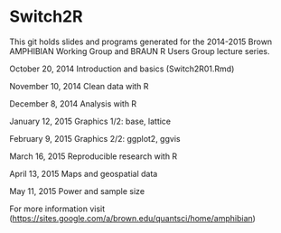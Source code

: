 Switch2R
========

This git holds slides and programs generated for the 2014-2015 Brown AMPHIBIAN Working Group and BRAUN R Users Group lecture series.

October 20, 2014 Introduction and basics (Switch2R01.Rmd)

November 10, 2014 Clean data with R

December 8, 2014 Analysis with R

January 12, 2015 Graphics 1/2: base, lattice

February 9, 2015 Graphics 2/2: ggplot2, ggvis

March 16, 2015 Reproducible research with R

April 13, 2015 Maps and geospatial data

May 11, 2015 Power and sample size

For more information visit (https://sites.google.com/a/brown.edu/quantsci/home/amphibian)
